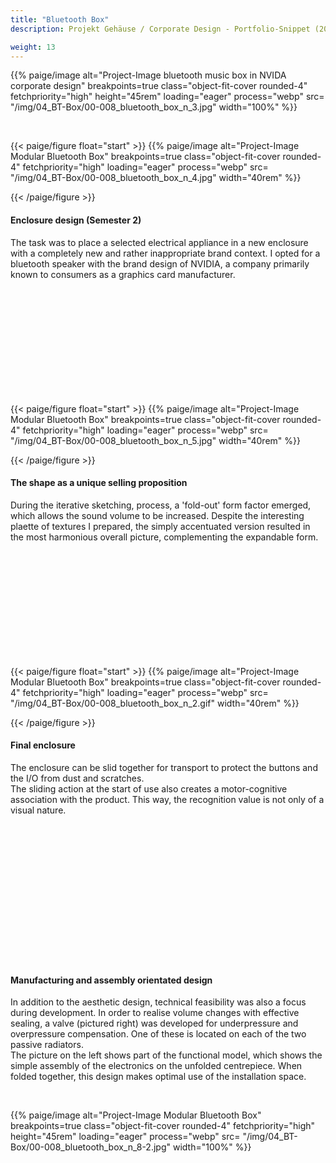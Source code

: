 ```yaml
---
title: "Bluetooth Box"
description: Projekt Gehäuse / Corporate Design - Portfolio-Snippet (2022)

weight: 13
---
```


<!-- 04 Bluetooth Box Cover -->

<p>{{% paige/image alt="Project-Image bluetooth music box in NVIDA corporate design" breakpoints=true class="object-fit-cover rounded-4" fetchpriority="high" height="45rem" loading="eager" process="webp" src= "/img/04_BT-Box/00-008_bluetooth_box_n_3.jpg" width="100%" %}}</p>
</p>

<br>


<!-- Abschnitt 1 -->

{{< paige/figure float="start" >}}
{{% paige/image alt="Project-Image Modular Bluetooth Box" breakpoints=true class="object-fit-cover rounded-4" fetchpriority="high"  loading="eager" process="webp"
src= "/img/04_BT-Box/00-008_bluetooth_box_n_4.jpg" width="40rem" %}}</p>
{{< /paige/figure >}}


<h4> Enclosure design (Semester 2) </h4> </p>

The task was to place a selected electrical appliance in a new enclosure with a completely new and rather inappropriate brand context.
I opted for a bluetooth speaker with the brand design of NVIDIA, a company primarily known to consumers as a graphics card manufacturer.


</p> <br><br><br><br><br><br><br><br><br><br>


<!-- Abschnitt 2 -->

{{< paige/figure float="start" >}}
{{% paige/image alt="Project-Image Modular Bluetooth Box" breakpoints=true class="object-fit-cover rounded-4" fetchpriority="high"  loading="eager" process="webp"
src= "/img/04_BT-Box/00-008_bluetooth_box_n_5.jpg" width="40rem" %}}</p>
{{< /paige/figure >}}


<h4> The shape as a unique selling proposition </h4> </p>

During the iterative sketching, process, a 'fold-out' form factor emerged, which allows the sound volume to be increased. Despite the interesting plaette of textures I prepared, the simply accentuated version resulted in the most harmonious overall picture, complementing the expandable form.

</p> <br><br><br><br><br><br><br><br><br><br>

<!-- Abschnitt 3 -->

{{< paige/figure float="start" >}}
{{% paige/image alt="Project-Image Modular Bluetooth Box" breakpoints=true class="object-fit-cover rounded-4" fetchpriority="high"  loading="eager" process="webp"
src= "/img/04_BT-Box/00-008_bluetooth_box_n_2.gif" width="40rem" %}}</p>
{{< /paige/figure >}}


<h4> Final enclosure </h4> </p>

The enclosure can be slid together for transport to protect the buttons and the I/O from dust and scratches. <br>
The sliding action at the start of use also creates a motor-cognitive association with the product. This way, the recognition value is not only of a visual nature.

</p> <br><br><br><br><br><br><br><br><br><br><br><br><br>


<!-- Abschnitt 4 -->

<h4> Manufacturing and assembly orientated design </h4> </p>
In addition to the aesthetic design, technical feasibility was also a focus during development.
In order to realise volume changes with effective sealing, a valve (pictured right) was developed for underpressure and overpressure compensation. One of these is located on each of the two passive radiators.<br>
The picture on the left shows part of the functional model, which shows the simple assembly of the electronics on the unfolded centrepiece. When folded together, this design makes optimal  use of the installation space.
</p>
<br>

<p>{{% paige/image alt="Project-Image Modular Bluetooth Box" breakpoints=true class="object-fit-cover rounded-4" fetchpriority="high" height="45rem" loading="eager" process="webp" src= "/img/04_BT-Box/00-008_bluetooth_box_n_8-2.jpg" width="100%" %}}</p>
</p>



